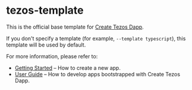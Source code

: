 # tezos-template

This is the official base template for [Create Tezos Dapp](https://github.com/waylad/create-tezos-dapp).

If you don't specify a template (for example, `--template typescript`), this template will be used by default.

For more information, please refer to:

- [Getting Started](https://create-tezos-dapp.dev/docs/getting-started) – How to create a new app.
- [User Guide](https://create-tezos-dapp.dev) – How to develop apps bootstrapped with Create Tezos Dapp.
